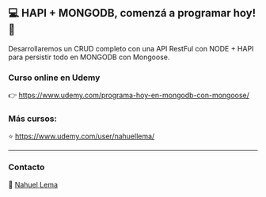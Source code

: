 ## 💻 HAPI + MONGODB, comenzá a programar hoy! 👊
Desarrollaremos un CRUD completo con una API RestFul con NODE + HAPI para persistir todo en MONGODB con Mongoose.

### Curso online en Udemy

👉 https://www.udemy.com/programa-hoy-en-mongodb-con-mongoose/

### Más cursos:

⭐ https://www.udemy.com/user/nahuellema/

---

### Contacto

👋 [Nahuel Lema](https://www.linkedin.com/in/nahuellema/)